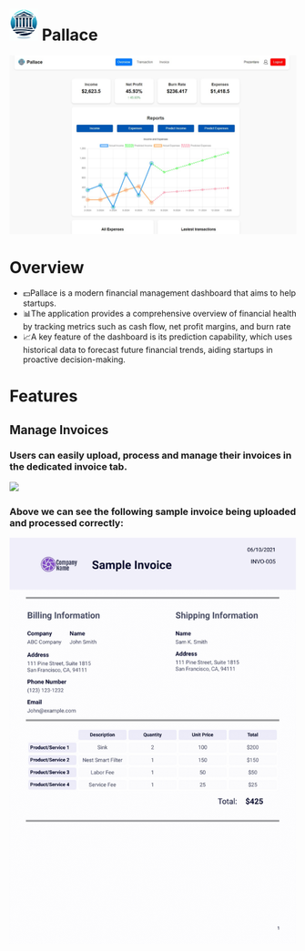 # <img src="https://github.com/bogdanhatisi/Pallace/blob/main/pallace-frontend/public/logo.png" width=50px/> Pallace
<img src="https://github.com/bogdanhatisi/Pallace/blob/main/1.jpeg"/>


<h1>Overview</h1>
<ul>
<li>💵Pallace is a modern financial management dashboard that aims to help startups.</li>
<li>📊The application provides a comprehensive overview of financial health by tracking metrics such as cash flow, net profit margins, and burn rate</li>
<li>📈A key feature of the dashboard is its prediction capability, which uses historical data to forecast future financial trends, aiding startups in proactive decision-making.</li>
</ul>

<h1>Features</h1>

<h2>Manage Invoices</h2>
<h3>Users can easily upload, process and manage their invoices in the dedicated invoice tab.</h3>

<img src="https://github.com/bogdanhatisi/Pallace/blob/main/invoice.gif"/>

<h3><b>Above we can see the following sample invoice being uploaded and processed correctly:</b></h3>
<img src="https://github.com/bogdanhatisi/Pallace/blob/main/sample_invoice_1.png"/> 
